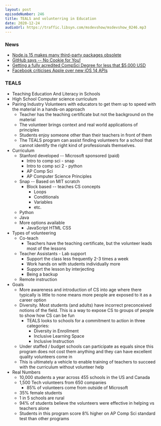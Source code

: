 ```yaml
---
layout: post
episodeNumber: 246
title: TEALS and volunterring in Education
date: 2020-12-24
audioUrl: https://traffic.libsyn.com/msdevshow/msdevshow_0246.mp3
--- 
```


### News

 - [Node.js 15 makes many third-party packages obsolete](https://mobile.twitter.com/sindresorhus/status/1320788906888089600)
 - [GitHub says -- No Cookie for You!](https://github.blog/2020-12-17-no-cookie-for-you/)
 - [Getting a fully acredited CompSci Degree for less that $5,000 USD](https://miguelrochefort.com/blog/cs-degree/)
 - [Facebook criticises Apple over new iOS 14 APIs](https://thebigtech.substack.com/p/facebook-criticising-apples-ios-14)

### TEALS

 - Teaching Education And Literacy in Schools
 - High School Computer science curriculum
 - Pairing Industry Volunteers with educators to get them up to speed with the material in a hands-on approach
   - Teacher has the teaching certificate but not the background on the material
   - The volunteer brings context and real world applications of principles
   - Students enjoy someone other than their teachers in front of them
   - The TEALS program can assist finding volunteers for a school that cannot identify the right kind of professionals themselves.
 - Curriculum
   - Stanford developed -- Microsoft sponsored (paid)
     - Intro to comp sci - snap
     - Intro to comp sci 2 - python
     - AP Comp Sci
     - AP Computer Science Principles
   - Snap -- Based on MIT scratch
     - Block based -- teaches CS concepts
       - Loops
       - Conditionals
       - Variables
       - etc.
   - Python
   - Java
   - More options available
      - JavaScript HTML CSS
 - Types of volunteering
   - Co-teach
     - Teachers have the teaching certificate, but the volunteer leads most of the lessons
   - Teacher Assistants - Lab support
     - Support the class less frequently 2-3 times a week
     - Work hands on with students individually more
     - Support the lesson by interjecting
     - Being a backup 
   - Remote instruction
 - Goals
   - More awareness and introduction of CS into age where there typically is little to none means more people are exposed to it as a career option
   - Diversity. Most students (and adults) have incorrect preconceived notions of the field. This is a way to expose CS to groups of people to show how CS can be fun
     - TEALS looks to schools for a commitment to action in three categories:
       - Diversity in Enrollment
       - Inclusive Learning Space
       - Inclusive Instruction
   - Under staffed / budget schools can participate as equals since this program does not cost them anything and they can have excellent quality volunteers come in
   - This is ultimately a vehicle to enable training of teachers to succeed with the curriculum without volunteer help
 - Real Numbers
   - 10,000 students a year across 455 schools in the US and Canada
   - 1,500 Tech volunteers from 650 companies
     - 85% of volunteers come from outside of Microsoft
   - 35% female students
   - 1 in 5 schools are rural
   - 94% of students believe the volunteers were effective in helping vs teachers alone
   - Students in this program score 8% higher on AP Comp Sci standard test than other programs